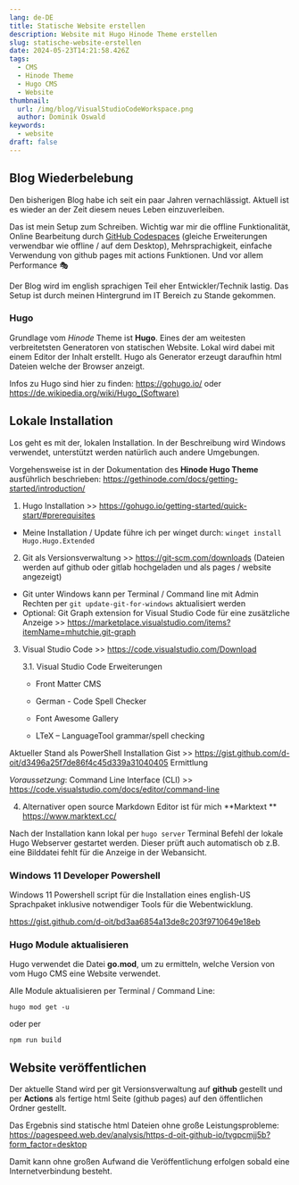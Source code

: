 ```yaml
---
lang: de-DE
title: Statische Website erstellen
description: Website mit Hugo Hinode Theme erstellen
slug: statische-website-erstellen
date: 2024-05-23T14:21:58.426Z
tags:
  - CMS
  - Hinode Theme
  - Hugo CMS
  - Website
thumbnail:
  url: /img/blog/VisualStudioCodeWorkspace.png
  author: Dominik Oswald
keywords:
  - website
draft: false
---
```


## Blog Wiederbelebung

Den bisherigen Blog habe ich seit ein paar Jahren vernachlässigt. Aktuell ist es wieder an der Zeit diesem neues Leben einzuverleiben. 

Das ist mein Setup zum Schreiben. Wichtig war mir die offline Funktionalität, Online Bearbeitung durch [GitHub Codespaces](https://github.com/features/codespaces) (gleiche Erweiterungen verwendbar wie offline / auf dem Desktop),  Mehrsprachigkeit, einfache Verwendung von github pages mit actions Funktionen.
Und vor allem Performance :performing_arts:

Der Blog wird im english sprachigen Teil eher Entwickler/Technik lastig. Das Setup ist durch meinen Hintergrund im IT Bereich zu Stande gekommen. 

### Hugo

Grundlage vom *Hinode* Theme ist **Hugo**. Eines der am weitesten verbreitetsten Generatoren von statischen Website. Lokal wird dabei mit einem Editor der Inhalt erstellt. Hugo als Generator erzeugt daraufhin html Dateien welche der Browser anzeigt.

Infos zu Hugo sind hier zu finden: https://gohugo.io/ oder https://de.wikipedia.org/wiki/Hugo_(Software)

## Lokale Installation

Los geht es mit der, lokalen Installation. In der Beschreibung wird Windows verwendet, unterstützt werden natürlich auch andere Umgebungen.

Vorgehensweise ist in der Dokumentation des **Hinode Hugo Theme** ausführlich beschrieben: https://gethinode.com/docs/getting-started/introduction/

1. Hugo Installation >> https://gohugo.io/getting-started/quick-start/#prerequisites
- Meine Installation / Update führe ich per winget durch:
  `winget install Hugo.Hugo.Extended`
2. Git als Versionsverwaltung >> https://git-scm.com/downloads (Dateien werden auf github oder gitlab hochgeladen und als pages / website angezeigt)
- Git unter Windows kann per Terminal / Command line mit Admin Rechten per `git update-git-for-windows` aktualisiert werden
- Optional: Git Graph extension for Visual Studio Code für eine zusätzliche Anzeige >> https://marketplace.visualstudio.com/items?itemName=mhutchie.git-graph
3. Visual Studio Code >> https://code.visualstudio.com/Download
   
   3.1. Visual Studio Code Erweiterungen
   
   - Front Matter CMS 
   
   - German - Code Spell Checker
   
   - Font Awesome Gallery

   - LTeX – LanguageTool grammar/spell checking
     
  Aktueller Stand als PowerShell Installation Gist >> https://gist.github.com/d-oit/d3496a25f7de86f4c45d339a31040405
  Ermittlung 
  
  *Voraussetzung*: Command Line Interface (CLI) >> https://code.visualstudio.com/docs/editor/command-line

4. Alternativer open source Markdown Editor ist für mich **Marktext ** https://www.marktext.cc/

Nach der Installation kann lokal per `hugo server` Terminal Befehl der lokale Hugo Webserver gestartet werden. Dieser prüft auch automatisch ob z.B. eine Bilddatei fehlt für die Anzeige in der Webansicht. 

### Windows 11 Developer Powershell

Windows 11 Powershell script für die Installation eines english-US Sprachpaket inklusive notwendiger Tools für die Webentwicklung.

https://gist.github.com/d-oit/bd3aa6854a13de8c203f9710649e18eb

### Hugo Module aktualisieren

Hugo verwendet die Datei **go.mod**, um zu ermitteln, welche Version von vom Hugo CMS eine Website verwendet.

Alle Module aktualisieren per Terminal / Command Line:

`hugo mod get -u`

oder per

`npm run build`

## Website veröffentlichen

Der aktuelle Stand wird per git Versionsverwaltung auf **github** gestellt und per **Actions** als fertige html Seite (github pages) auf den öffentlichen Ordner gestellt.

Das Ergebnis sind statische html Dateien ohne große Leistungsprobleme: https://pagespeed.web.dev/analysis/https-d-oit-github-io/tvgpcmjj5b?form_factor=desktop

Damit kann ohne großen Aufwand die Veröffentlichung erfolgen sobald eine Internetverbindung besteht.
